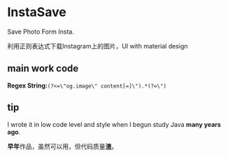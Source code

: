 # InstaSave
Save Photo Form Insta.

利用正则表达式下载Instagram上的图片，UI with material design

## main work code
**Regex String:**`(?<=\"og.image\" content[=]\").*(?=\")`

## tip
I wrote it in low code level and style when I begun study Java **many years ago**.

**早年**作品，虽然可以用，但代码质量**渣**。
